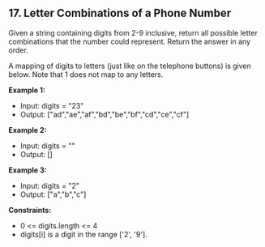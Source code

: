 ## 17. Letter Combinations of a Phone Number

Given a string containing digits from 2-9 inclusive, return all possible letter combinations that the number could represent. Return the answer in any order.

A mapping of digits to letters (just like on the telephone buttons) is given below. Note that 1 does not map to any letters.

**Example 1:**

- Input: digits = "23"
- Output: ["ad","ae","af","bd","be","bf","cd","ce","cf"]

**Example 2:**

- Input: digits = ""
- Output: []

**Example 3:**

- Input: digits = "2"
- Output: ["a","b","c"]

**Constraints:**

- 0 <= digits.length <= 4
- digits[i] is a digit in the range ['2', '9'].
